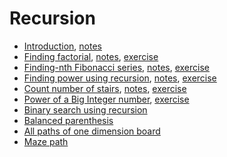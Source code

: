 # Recursion
- [Introduction](lectures/1.IntroductionToRecursion.pdf), [notes](lectures/notes/1.IntroductionToRecursion.pdf)
- [Finding factorial](lectures/2.FindingFactorial.pdf), [notes](lectures/notes/2.FindingFactorial.pdf), [exercise](exercises/factorialFind.java)
- [Finding-nth Fibonacci series](lectures/3.Finding-nth-FibonacciSeries.pdf), [notes](lectures/notes/3.Finding-nth-FibonacciSeries.pdf), [exercise](exercises/fibonacciFind.java)
- [Finding power using recursion](lectures/4.FindingPowerUsingRecursion.pdf), [notes](lectures/notes/4.FindingPowerUsingRecursion.pdf), [exercise](exercises/powerOfElement.java)
- [Count number of stairs](lectures/5.CountNumberOfStairs.pdf), [notes](lectures/notes/5.CountNumberOfStairs.pdf), [exercise](exercises/countWays.java)
- [Power of a Big Integer number](lectures/notes/6.PowerOfBigIntegerNumber.pdf), [exercise](exercises/PowerOfBigIntegerNumber.java)
- [Binary search using recursion](lectures/notes/6.PowerOfBigIntegerNumber.pdf)
- [Balanced parenthesis]()
- [All paths of one dimension board](exercises/BoardPaths.java)
- [Maze path]()
